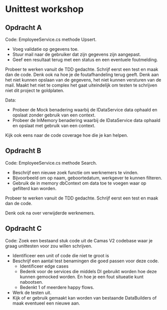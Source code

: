 # Unittest workshop

## Opdracht A
Code: EmployeeService.cs methode Upsert.
- Voeg validatie op gegevens toe.
- Stuur mail naar de gebruiker dat zijn gegevens zijn aangepast.
- Geef een resultaat terug met een status en een eventuele foutmelding.

Probeer te werken vanuit de TDD gedachte. Schrijf eerst een test en maak dan de code.
Denk ook na hoe je de foutafhandeling terug geeft. Denk aan het niet kunnen opslaan van de gegevens, het niet kunnen versturen van de mail. 
Maakt het niet te complex het gaat uiteindelijk om testen te schrijven niet dit project te goldplaten.

Data:
- Probeer de Mock benadering waarbij de IDataService data ophaald en opslaat zonder gebruik van een context.
- Probeer de InMemory benadering waarbij de IDataService data ophaald en opslaat met gebruik van een context.

Kijk ook eens naar de code coverage hoe die je kan helpen.

## Opdracht B
Code: EmployeeService.cs methode Search.

- Beschrijf een nieuwe zoek functie om werknemers te vinden.
- Bijvoorbeeld om op naam, geboortedatum, werkgever te kunnen filteren.
- Gebruik de in memory dbContext om data toe te voegen waar op gefilterd kan worden.

Probeer te werken vanuit de TDD gedachte. Schrijf eerst een test en maak dan de code.

Denk ook na over verwijderde werknemers. 

## Opdracht C
Code: Zoek een bestaand stuk code uit de Camas V2 codebase waar je graag unittesten voor zou willen schrijven.

- Identificeer een unit of code die niet te groot is
- Beschrijf een aantal test benamingen die goed passen voor deze code. 
  - Identificeer edge cases
  - Bedenk voor de services die middels DI gebruikt worden hoe deze kunnen gemocked worden. En hoe je een fout situeatie kunt nabootsen.
  - Bedenkt 1 of meerdere happy flows.
- Werk de testen uit.
- Kijk of er gebruik gemaakt kan worden van bestaande DataBuilders of maak eventueel een nieuwe aan.
